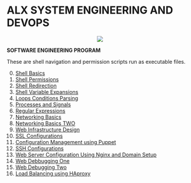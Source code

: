 # ALX SYSTEM ENGINEERING AND DEVOPS

<p align="center">
    <img src="https://www.softwebsolutions.com/wp-content/uploads/2021/04/Devops-for-microservices.png">
</p>


**SOFTWARE ENGINEERING PROGRAM**

These are shell navigation and permission scripts run as executable files.

0. [Shell Basics](0x00-shell_basics)
1. [Shell Permissions](0x01-shell_permissions)
2. [Shell Redirection](0x02-shell_redirections)
3. [Shell Variable Expansions](0x03-shell_variables_expansions)
4. [Loops Conditions Parsing](0x04-loops_conditions_and_parsing)
5. [Processes and Signals](0x05-processes_and_signals)
6. [Regular Expressions](0x06-regular_expressions)
7. [Networking Basics](0x07-networking_basics)
8. [Networking Basics TWO](0x08-networking_basics_2)
9. [Web Infrastructure Design](0x09-web_infrastructure_design)
10. [SSL Configurations](0x10-https_ssl)
11. [Configuration Management using Puppet](0x0A-configuration_management)
12. [SSH Configurations](0x0B-ssh)
13. [Web Server Configuration Using Nginx and Domain Setup](0x0C-web_server)
14. [Web Debbugging One](0x0D-web_stack_debugging_0)
15. [Web Debugging Two](0x0E-web_stack_debugging_1)
16. [Load Balancing using HAproxy](0x0F-load_balancer)